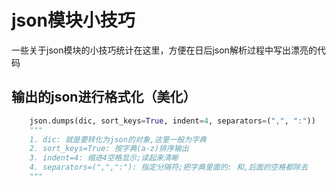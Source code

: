 # json模块小技巧
一些关于json模块的小技巧统计在这里，方便在日后json解析过程中写出漂亮的代码

## 输出的json进行格式化（美化）
```python
    json.dumps(dic, sort_keys=True, indent=4, separators=(",", ":"))
    """
    1. dic: 就是要转化为json的对象,这里一般为字典
    2. sort_keys=True: 按字典(a-z)排序输出
    3. indent=4: 缩进4空格显示;读起来清晰
    4. separators=(",",":"): 指定分隔符;把字典里面的: 和,后面的空格都除去
    """
```